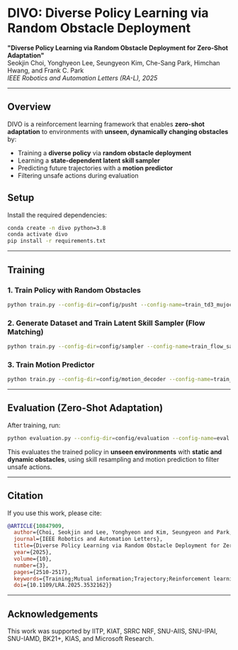 # DIVO: Diverse Policy Learning via Random Obstacle Deployment

**"Diverse Policy Learning via Random Obstacle Deployment for Zero-Shot Adaptation"**  
Seokjin Choi, Yonghyeon Lee, Seungyeon Kim, Che-Sang Park, Himchan Hwang, and Frank C. Park  
*IEEE Robotics and Automation Letters (RA-L), 2025*

---

## Overview

DIVO is a reinforcement learning framework that enables **zero-shot adaptation** to environments with **unseen, dynamically changing obstacles** by:

- Training a **diverse policy** via **random obstacle deployment**
- Learning a **state-dependent latent skill sampler**
- Predicting future trajectories with a **motion predictor**
- Filtering unsafe actions during evaluation


## Setup

Install the required dependencies:

```bash
conda create -n divo python=3.8
conda activate divo
pip install -r requirements.txt
```

---

## Training

### 1. Train Policy with Random Obstacles

```bash
python train.py --config-dir=config/pusht --config-name=train_td3_mujoco_obstacle.yaml
```

### 2. Generate Dataset and Train Latent Skill Sampler (Flow Matching)

```bash
python train.py --config-dir=config/sampler --config-name=train_flow_sampler.yaml
```

### 3. Train Motion Predictor

```bash
python train.py --config-dir=config/motion_decoder --config-name=train_tcn_motion_decoder.yaml
```

---

## Evaluation (Zero-Shot Adaptation)

After training, run:

```bash
python evaluation.py --config-dir=config/evaluation --config-name=eval.yaml
```

This evaluates the trained policy in **unseen environments** with **static and dynamic obstacles**, using skill resampling and motion prediction to filter unsafe actions.

---

## Citation

If you use this work, please cite:

```bibtex
@ARTICLE{10847909,
  author={Choi, Seokjin and Lee, Yonghyeon and Kim, Seungyeon and Park, Che-Sang and Hwang, Himchan and Park, Frank C.},
  journal={IEEE Robotics and Automation Letters}, 
  title={Diverse Policy Learning via Random Obstacle Deployment for Zero-Shot Adaptation}, 
  year={2025},
  volume={10},
  number={3},
  pages={2510-2517},
  keywords={Training;Mutual information;Trajectory;Reinforcement learning;Artificial intelligence;Technological innovation;Navigation;Information filters;Dynamics;Stochastic processes;Reinforcement learning;motion and path planning},
  doi={10.1109/LRA.2025.3532162}}
```

---

## Acknowledgements

This work was supported by IITP, KIAT, SRRC NRF, SNU-AIIS, SNU-IPAI, SNU-IAMD, BK21+, KIAS, and Microsoft Research.
